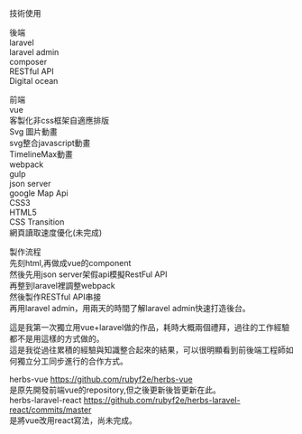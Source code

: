 技術使用<br>

後端<br>
laravel<br>
laravel admin<br>
composer<br>
RESTful API<br>
Digital ocean<br>


前端<br>
vue<br>
客製化非css框架自適應排版<br>
Svg 圖片動畫<br>
svg整合javascript動畫<br>
TimelineMax動畫<br>
webpack<br>
gulp<br>
json server<br>
google Map Api<br>
CSS3<br>
HTML5<br>
CSS Transition<br>
網頁讀取速度優化(未完成)<br>


製作流程<br>
先刻html,再做成vue的component<br>
然後先用json server架假api模擬RestFul API<br>
再整到laravel裡調整webpack<br>
然後製作RESTful API串接<br>
再用laravel admin，用兩天的時間了解laravel admin快速打造後台。

這是我第一次獨立用vue+laravel做的作品，耗時大概兩個禮拜，過往的工作經驗都不是用這樣的方式做的。<br>
這是我從過往累積的經驗與知識整合起來的結果，可以很明顯看到前後端工程師如何獨立分工同步進行的合作方式。

herbs-vue https://github.com/rubyf2e/herbs-vue <br>
是原先開發前端vue的repository,但之後更新後皆更新在此。<br>
herbs-laravel-react https://github.com/rubyf2e/herbs-laravel-react/commits/master <br>
是將vue改用react寫法，尚未完成。<br>
